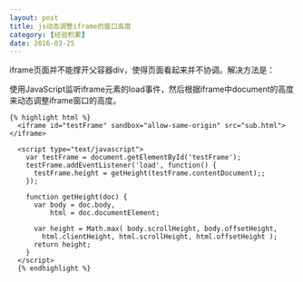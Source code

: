 ```yaml
---
layout: post
title: js动态调整iframe的窗口高度
category: [经验积累]
date: 2016-03-25
---
```

iframe页面并不能撑开父容器div，使得页面看起来并不协调。解决方法是：
<!-- more -->

使用JavaScript监听iframe元素的load事件，然后根据iframe中document的高度来动态调整iframe窗口的高度。

	{% highlight html %}
	  <iframe id="testFrame" sandbox="allow-same-origin" src="sub.html"></iframe>

	  <script type="text/javascript">
	    var testFrame = document.getElementById('testFrame');
	    testFrame.addEventListener('load', function() {
	      testFrame.height = getHeight(testFrame.contentDocument);;
	    });

	    function getHeight(doc) {
	      var body = doc.body,
	          html = doc.documentElement;

	      var height = Math.max( body.scrollHeight, body.offsetHeight,
	        html.clientHeight, html.scrollHeight, html.offsetHeight );
	      return height;
	    }
	  </script>
	  {% endhighlight %}
